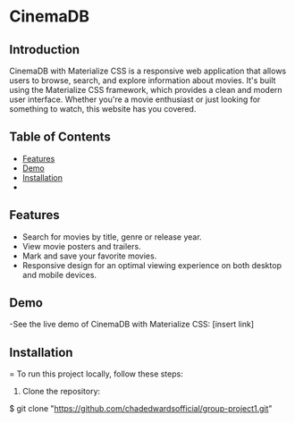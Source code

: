 # CinemaDB



## Introduction

CinemaDB with Materialize CSS is a responsive web application that allows users to browse, search, and explore information about movies. It's built using the Materialize CSS framework, which provides a clean and modern user interface. Whether you're a movie enthusiast or just looking for something to watch, this website has you covered.

## Table of Contents
- [Features](#features)
- [Demo](#demo)
- [Installation](#installation)
- 




##  Features

- Search for movies by title, genre or release year.
- View movie posters and trailers.
- Mark and save your favorite movies.
- Responsive design for an optimal viewing experience on both desktop and mobile devices.


## Demo

-See the live demo of CinemaDB with Materialize CSS: [insert link]

## Installation

= To run this project locally, follow these steps:

1. Clone the repository:

$ git clone "https://github.com/chadedwardsofficial/group-project1.git"



